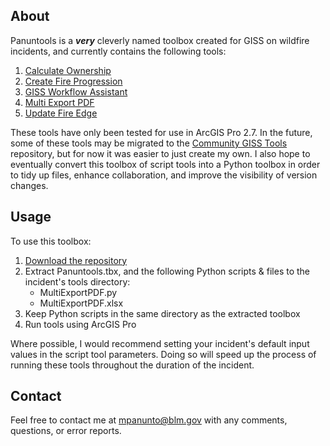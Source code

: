 ## About

Panuntools is a ***very*** cleverly named toolbox created for GISS on wildfire incidents, and currently contains the following tools:

1. [Calculate Ownership](docs/README_CalculateOwnership.md)
2. [Create Fire Progression](docs/README_CreateFireProgression.md)
3. [GISS Workflow Assistant](docs/README_GISSWorkflowAssistant.md)
4. [Multi Export PDF](docs/README_MultiExportPDF.md)
5. [Update Fire Edge](docs/README_UpdateFireEdge.md)

These tools have only been tested for use in ArcGIS Pro 2.7. In the future, some of these tools may be migrated to the [Community GISS Tools](https://github.com/smHooper/giss_community_tools) repository, but for now it was easier to just create my own. I also hope to eventually convert this toolbox of script tools into a Python toolbox in order to tidy up files, enhance collaboration, and improve the visibility of version changes.

## Usage

To use this toolbox:
1. [Download the repository](https://github.com/mpanunto/Panuntools/archive/refs/heads/main.zip)
2. Extract Panuntools.tbx, and the following Python scripts & files to the incident's tools directory:
    - MultiExportPDF.py
    - MultiExportPDF.xlsx
3. Keep Python scripts in the same directory as the extracted toolbox
4. Run tools using ArcGIS Pro

Where possible, I would recommend setting your incident's default input values in the script tool parameters. Doing so will speed up the process of running these tools throughout the duration of the incident.

## Contact
Feel free to contact me at mpanunto@blm.gov with any comments, questions, or error reports.
